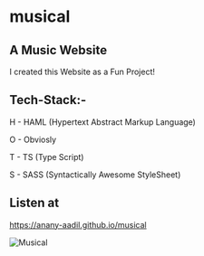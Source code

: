 # musical
 A Music Website
--
I created this Website as a Fun Project!


Tech-Stack:-
--
H - HAML (Hypertext Abstract Markup Language)

O - Obviosly

T - TS (Type Script)

S - SASS (Syntactically Awesome StyleSheet)

Listen at
--
https://anany-aadil.github.io/musical

![Musical](https://user-images.githubusercontent.com/95484742/145710533-d9a7cbf5-0467-4c22-81b2-ddfe8bdd4cc8.png)
